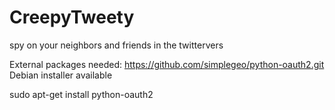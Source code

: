 CreepyTweety
============

spy on your neighbors and friends in the twittervers


External packages needed:
https://github.com/simplegeo/python-oauth2.git
Debian installer available

sudo apt-get install python-oauth2

